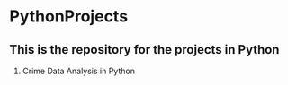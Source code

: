 # PythonProjects

## This is the repository for the projects in Python

1. Crime Data Analysis in Python
